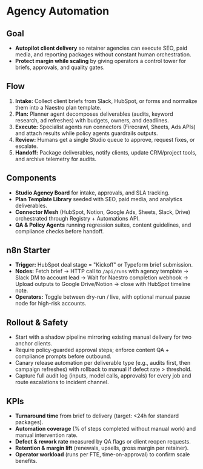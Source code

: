 # Agency Automation

## Goal
- **Autopilot client delivery** so retainer agencies can execute SEO, paid media, and reporting packages without constant human orchestration.
- **Protect margin while scaling** by giving operators a control tower for briefs, approvals, and quality gates.

## Flow
1. **Intake:** Collect client briefs from Slack, HubSpot, or forms and normalize them into a Naestro plan template.
2. **Plan:** Planner agent decomposes deliverables (audits, keyword research, ad refreshes) with budgets, owners, and deadlines.
3. **Execute:** Specialist agents run connectors (Firecrawl, Sheets, Ads APIs) and attach results while policy agents guardrails outputs.
4. **Review:** Humans get a single Studio queue to approve, request fixes, or escalate.
5. **Handoff:** Package deliverables, notify clients, update CRM/project tools, and archive telemetry for audits.

## Components
- **Studio Agency Board** for intake, approvals, and SLA tracking.
- **Plan Template Library** seeded with SEO, paid media, and analytics deliverables.
- **Connector Mesh** (HubSpot, Notion, Google Ads, Sheets, Slack, Drive) orchestrated through Registry + Automations API.
- **QA & Policy Agents** running regression suites, content guidelines, and compliance checks before handoff.

## n8n Starter
- **Trigger:** HubSpot deal stage = "Kickoff" or Typeform brief submission.
- **Nodes:** Fetch brief → HTTP call to `/api/runs` with agency template → Slack DM to account lead → Wait for Naestro completion webhook → Upload outputs to Google Drive/Notion → close with HubSpot timeline note.
- **Operators:** Toggle between dry-run / live, with optional manual pause node for high-risk accounts.

## Rollout & Safety
- Start with a shadow pipeline mirroring existing manual delivery for two anchor clients.
- Require policy-guarded approval steps; enforce content QA + compliance prompts before outbound.
- Canary release automation per deliverable type (e.g., audits first, then campaign refreshes) with rollback to manual if defect rate > threshold.
- Capture full audit log (inputs, model calls, approvals) for every job and route escalations to incident channel.

## KPIs
- **Turnaround time** from brief to delivery (target: <24h for standard packages).
- **Automation coverage** (% of steps completed without manual work) and manual intervention rate.
- **Defect & rework rate** measured by QA flags or client reopen requests.
- **Retention & margin lift** (renewals, upsells, gross margin per retainer).
- **Operator workload** (runs per FTE, time-on-approval) to confirm scale benefits.
